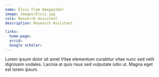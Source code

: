 ```yaml
---
name: Elvis Fiam Amegayibor
image: images/Elvis.jpg
role: Research Assistant
description: Research Assistant

links:
  home-page:
  orcid: 
  Google scholar: 
---
```


Lorem ipsum dolor sit amet Vitae elementum curabitur vitae nunc sed velit dignissim sodales. Lacinia at quis risus sed vulputate odio ut. Magna eget est lorem ipsum.

